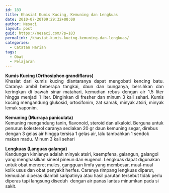 ```yaml
---
id: 183
title: Khasiat Kumis Kucing, Kemuning dan Lengkuas
date: 2010-07-20T09:29:32+00:00
author: Nesaci
layout: post
guid: https://nesaci.com/?p=183
permalink: /khasiat-kumis-kucing-kemuning-dan-lengkuas/
categories:
  - Catatan Harian
tags:
  - Obat
  - Pelajaran﻿
---
```

<p style="text-align: justify;">
  <strong>Kumis Kucing (Orthosiphon grandiflarus)</strong><br /> Khasiat dari kumis kucing diantaranya dapat mengobati kencing batu. Caranya ambil beberapa tangkai, daun dan bunganya, bersihkan dan keringkan di bawah sinar matahari, kemudian rebus dengan air 1,5 liter hingga menjadi 1 liter. Dinginkan di fresher dan minum 3 kali sehari. Kumis kucing mengandung glukosid, ortosifonim, zat samak, minyak atsiri, minyak lemak saponim.
</p>

**Kemuning (Murraya paniculata)**  
Kemuning mengandung tanin, flavonoid, steroid dan alkaloid. Berguna untuk penurun kolesterol caranya sediakan 20 gr daun kemuning segar, direbus dengan 3 gelas air hingga tersisa 1 gelas air, lalu tambahkan 1 sendok makan madu. Minum 3 kali sehari

**Lengkuas (Languas galanga)**  
Kandungan kimianya adalah minyak atsiri, kaempfena, galangun, galangol yang menghasilkan sineol pineun dan eugenol. Lengkuas dapat digunakan untuk obat mencret mules, gangguan limfa yang membesar, mual-mual kolik usus dan obat penyakit herfes. Caranya rimpang lengkuas diparut, kemudian diperas diambil saripatinya atau hasil parutan tersebut tidak perlu diperas tapi langsung diseduh  dengan air panas lantas minumkan pada si sakit.